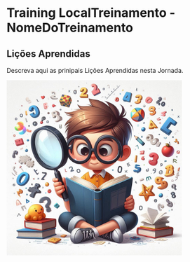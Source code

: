 # Training LocalTreinamento - NomeDoTreinamento

## Lições Aprendidas

Descreva aqui as prinipais Lições Aprendidas nesta Jornada.

<img src="./images/LearningJourney-Image4.png" alt="Imagem ilustrando a Jornada" width="400"/>
